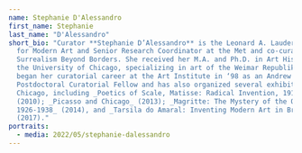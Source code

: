 ```yaml
---
name: Stephanie D'Alessandro
first_name: Stephanie
last_name: "D'Alessandro"
short_bio: "Curator **Stephanie D’Alessandro** is the Leonard A. Lauder Curator
  for Modern Art and Senior Research Coordinator at the Met and co-curator of
  Surrealism Beyond Borders. She received her M.A. and Ph.D. in Art History from
  the University of Chicago, specializing in art of the Weimar Republik. She
  began her curatorial career at the Art Institute in ‘98 as an Andrew W. Mellon
  Postdoctoral Curatorial Fellow and has also organized several exhibitions for
  Chicago, including _Poetics of Scale, Matisse: Radical Invention, 1913-17_
  (2010); _Picasso and Chicago_ (2013); _Magritte: The Mystery of the Ordinary,
  1926-1938_ (2014), and _Tarsila do Amaral: Inventing Modern Art in Brazil_
  (2017)."
portraits:
  - media: 2022/05/stephanie-dalessandro
---
```

